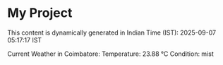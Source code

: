 # My Project

This content is dynamically generated in Indian Time (IST): 2025-09-07 05:17:17 IST


Current Weather in Coimbatore:
Temperature: 23.88 °C
Condition: mist
